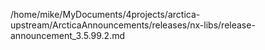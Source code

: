 /home/mike/MyDocuments/4projects/arctica-upstream/ArcticaAnnouncements/releases/nx-libs/release-announcement_3.5.99.2.md